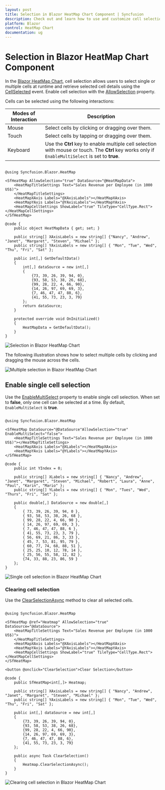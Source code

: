 ```yaml
---
layout: post
title: Selection in Blazor HeatMap Chart Component | Syncfusion
description: Check out and learn how to use and customize cell selection in Syncfusion Blazor HeatMap Chart component.
platform: Blazor
control: HeatMap Chart
documentation: ug
---
```


# Selection in Blazor HeatMap Chart Component

In the [Blazor HeatMap Chart](https://www.syncfusion.com/blazor-components/blazor-heatmap-chart), cell selection allows users to select single or multiple cells at runtime and retrieve selected cell details using the [CellSelected](https://help.syncfusion.com/cr/blazor/Syncfusion.Blazor.HeatMap.HeatMapEvents.html#Syncfusion_Blazor_HeatMap_HeatMapEvents_CellSelected) event. Enable cell selection with the [AllowSelection](https://help.syncfusion.com/cr/blazor/Syncfusion.Blazor.HeatMap.SfHeatMap-1.html#Syncfusion_Blazor_HeatMap_SfHeatMap_1_AllowSelection) property.

Cells can be selected using the following interactions:

| Modes of Interaction | Description |
|---------------------|-------------|
| Mouse | Select cells by clicking or dragging over them. |
| Touch | Select cells by tapping or dragging over them. |
| Keyboard | Use the **Ctrl** key to enable multiple cell selection with mouse or touch. The **Ctrl** key works only if `EnableMultiSelect` is set to **true**. |

```cshtml

@using Syncfusion.Blazor.HeatMap

<SfHeatMap AllowSelection="true" DataSource="@HeatMapData">
    <HeatMapTitleSettings Text="Sales Revenue per Employee (in 1000 US$)">
    </HeatMapTitleSettings>
    <HeatMapXAxis Labels="@XAxisLabels"></HeatMapXAxis>
    <HeatMapYAxis Labels="@YAxisLabels"></HeatMapYAxis>
    <HeatMapCellSettings ShowLabel="true" TileType="CellType.Rect"></HeatMapCellSettings>
</SfHeatMap>

@code {
    public object HeatMapData { get; set; }

    public string[] XAxisLabels = new string[] {"Nancy", "Andrew", "Janet", "Margaret", "Steven", "Michael" };
    public string[] YAxisLabels = new string[] { "Mon", "Tue", "Wed", "Thu", "Fri", "Sat" };

    public int[,] GetDefaultData()
    {
        int[,] dataSource = new int[,]
        {
            {73, 39, 26, 39, 94, 0},
            {93, 58, 53, 38, 26, 68},
            {99, 28, 22, 4, 66, 90},
            {14, 26, 97, 69, 69, 3},
            {7, 46, 47, 47, 88, 6},
            {41, 55, 73, 23, 3, 79}
        };
        return dataSource;
    }

    protected override void OnInitialized()
    {
        HeatMapData = GetDefaultData();
    }
}

```

![Selection in Blazor HeatMap Chart](images/blazor-heatmap-chart-selection.png)

The following illustration shows how to select multiple cells by clicking and dragging the mouse across the cells.

![Multiple selection in Blazor HeatMap Chart](images/blazor-heatmap-chart-multiple-selection.gif)

## Enable single cell selection

Use the [EnableMultiSelect](https://help.syncfusion.com/cr/blazor/Syncfusion.Blazor.HeatMap.SfHeatMap-1.html#Syncfusion_Blazor_HeatMap_SfHeatMap_1_EnableMultiSelect) property to enable single cell selection. When set to **false**, only one cell can be selected at a time. By default, `EnableMultiSelect` is **true**.

```cshtml

@using Syncfusion.Blazor.HeatMap

<SfHeatMap DataSource="@DataSource"AllowSelection="true" EnableMultiSelect="false">
    <HeatMapTitleSettings Text="Sales Revenue per Employee (in 1000 US$)"></HeatMapTitleSettings>
    <HeatMapXAxis Labels="@XLabels"></HeatMapXAxis>
    <HeatMapYAxis Labels="@YLabels"></HeatMapYAxis>
</SfHeatMap>

@code {
    public int YIndex = 0;

    public string[] XLabels = new string[] { "Nancy", "Andrew", "Janet", "Margaret", "Steven", "Michael", "Robert", "Laura", "Anne", "Paul", "Karin", "Mario" };
    public string[] YLabels = new string[] { "Mon", "Tues", "Wed", "Thurs", "Fri", "Sat" };

    public double[,] DataSource = new double[,]
    {
        { 73, 39, 26, 39, 94, 0 },
        { 93, 58, 53, 38, 26, 68 },
        { 99, 28, 22, 4, 66, 90 },
        { 14, 26, 97, 69, 69, 3 },
        { 7, 46, 47, 47, 88, 6 },
        { 41, 55, 73, 23, 3, 79 },
        { 56, 69, 21, 86, 3, 33 },
        { 45, 7, 53, 81, 95, 79 },
        { 60, 77, 74, 68, 88, 51 },
        { 25, 25, 10, 12, 78, 14 },
        { 25, 56, 55, 58, 12, 82 },
        {74, 33, 88, 23, 86, 59 }
    };
}

```
![Single cell selection in Blazor HeatMap Chart](images/blazor-heatmap-chart-single-cell-selection.gif)

### Clearing cell selection

Use the [ClearSelectionAsync](https://help.syncfusion.com/cr/blazor/Syncfusion.Blazor.HeatMap.SfHeatMap-1.html#Syncfusion_Blazor_HeatMap_SfHeatMap_1_ClearSelectionAsync) method to clear all selected cells.

```cshtml

@using Syncfusion.Blazor.HeatMap

<SfHeatMap @ref="Heatmap" AllowSelection="true" DataSource="@dataSource">
    <HeatMapTitleSettings Text="Sales Revenue per Employee (in 1000 US$)">
    </HeatMapTitleSettings>
    <HeatMapXAxis Labels="@XAxisLabels"></HeatMapXAxis>
    <HeatMapYAxis Labels="@YAxisLabels"></HeatMapYAxis>
    <HeatMapCellSettings ShowLabel="true" TileType="CellType.Rect"></HeatMapCellSettings>
</SfHeatMap>

<button @onclick="ClearSelection">Clear Selection</button>

@code {
    public SfHeatMap<int[,]> Heatmap;
     
    public string[] XAxisLabels = new string[] { "Nancy", "Andrew", "Janet", "Margaret", "Steven", "Michael" };
    public string[] YAxisLabels = new string[] { "Mon", "Tue", "Wed", "Thu", "Fri", "Sat" };

    public int[,] dataSource = new int[,]
    {
        {73, 39, 26, 39, 94, 0},
        {93, 58, 53, 38, 26, 68},
        {99, 28, 22, 4, 66, 90},
        {14, 26, 97, 69, 69, 3},
        {7, 46, 47, 47, 88, 6},
        {41, 55, 73, 23, 3, 79}
    };

    public async Task ClearSelection()
    {
        Heatmap.ClearSelectionAsync();
    }
}

```

![Clearing cell selection in Blazor HeatMap Chart](images/blazor-heatmap-chart-clear-selection-method.gif)
